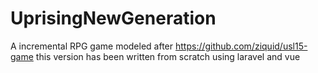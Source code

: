 # UprisingNewGeneration
A incremental RPG game modeled after https://github.com/ziquid/usl15-game this version has been written from scratch using laravel and vue
